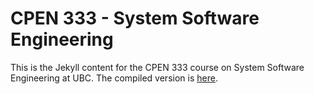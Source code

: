 # CPEN 333 - System Software Engineering

This is the Jekyll content for the CPEN 333 course on System Software Engineering at UBC.  The compiled version is [here](https://cpen333.github.io).
